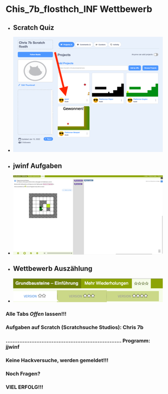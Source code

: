 # Chis_7b_flosthch_INF Wettbewerb

* ## Scratch Quiz
*    ![jjwinf](/jjwinf.png)
* ## jwinf Aufgaben
*    ![jwinf](/jwinf.png)


* ## Wettbewerb Auszählung
*    ![jwinf](/punkte.png)




### Alle Tabs _Offen_ lassen!!!

### Aufgaben auf Scratch (Scratchsuche Studios): Chris 7b
### .................................................................... Programm: jjwinf

### Keine Hackversuche, werden gemeldet!!!

### Noch Fragen?

### VIEL ERFOLG!!!
